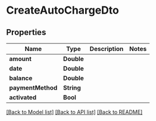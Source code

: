 # CreateAutoChargeDto

## Properties
Name | Type | Description | Notes
------------ | ------------- | ------------- | -------------
**amount** | **Double** |  | 
**date** | **Double** |  | 
**balance** | **Double** |  | 
**paymentMethod** | **String** |  | 
**activated** | **Bool** |  | 

[[Back to Model list]](../README.md#documentation-for-models) [[Back to API list]](../README.md#documentation-for-api-endpoints) [[Back to README]](../README.md)


